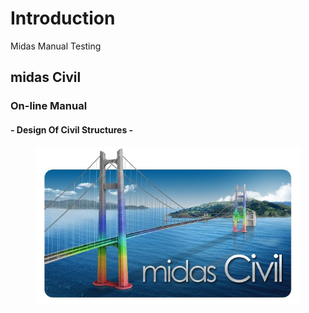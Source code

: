 # Introduction

Midas Manual Testing

## midas Civil

### On-line Manual

#### - Design Of Civil Structures -

<figure><img src=".gitbook/assets/111.JPG" alt=""><figcaption></figcaption></figure>
